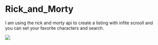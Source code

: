 # Rick_and_Morty

I am using the rick and morty api to create a listing with infite scrooll and you can set your favorite characters and search.

<img src="https://github.com/username/repository/branch/folderContainerImageName/imageFile"/>
